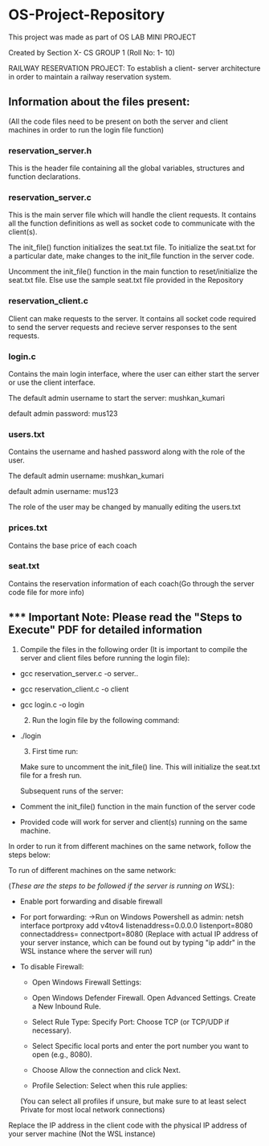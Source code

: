 # OS-Project-Repository
This project was made as part of OS LAB MINI PROJECT 

Created by Section X- CS GROUP 1 (Roll No: 1- 10)

RAILWAY RESERVATION PROJECT: To establish a client- server architecture in order to maintain a railway reservation system.

## Information about the files present: ##
(All the code files need to be present on both the server and client machines in order to run the login file function)

### reservation_server.h 
This is the header file containing all the global variables, structures and function declarations.

### reservation_server.c 
This is the main server file which will handle the client requests. It contains all the function definitions as well as socket code to communicate with the client(s). 

The init_file() function initializes the seat.txt file. To initialize the seat.txt for a particular date, make changes to the init_file function in the server code.
                       
Uncomment the init_file() function in the main function to reset/initialize the seat.txt file. Else use the sample seat.txt file provided in the Repository

### reservation_client.c 
Client can make requests to the server. It contains all socket code required to send the server requests and recieve server responses to the sent requests.

### login.c 
Contains the main login interface, where the user can either start the server or use the client interface.

The default admin username to start the server: mushkan_kumari

default admin password: mus123

### users.txt 
Contains the username and hashed password along with the role of the user.

The default admin username: mushkan_kumari 
                 
default admin username: mus123
 
The role of the user may be changed by manually editing the users.txt

### prices.txt 
Contains the base price of each coach

### seat.txt 
Contains the reservation information of each coach(Go through the server code file for more info)


## *** Important Note: Please read the "Steps to Execute" PDF for detailed information ##

  1. Compile the files in the following order (It is important to compile the server and client files before running the login file):  

* gcc reservation_server.c -o server..

* gcc reservation_client.c -o client

* gcc login.c -o login

  2. Run the login file by the following command:  
* ./login

  3. First time run:
  
    Make sure to uncomment the init_file() line. This will initialize the seat.txt file for a fresh run.
 
  Subsequent runs of the server:
  
 * Comment the init_file() function in the main function of the server code
 * Provided code will work for server and client(s) running on the same machine. 

In order to run it from different machines on the same network, follow the steps below:

To run of different machines on the same network:

(*These are the steps to be followed if the server is running on WSL*):

 * Enable port forwarding and disable firewall

* For port forwarding: 
    ->Run on Windows Powershell as admin: netsh interface portproxy add v4tov4 listenaddress=0.0.0.0 listenport=8080 connectaddress=<server ip> connectport=8080
             (Replace with actual IP address of your server instance, which can be found out by typing "ip addr" in the WSL instance where the server will run)
      
* To disable Firewall:
    * Open Windows Firewall Settings:
  
    * Open Windows Defender Firewall. Open Advanced Settings. Create a New Inbound Rule.
  
    * Select Rule Type: Specify Port: Choose TCP (or TCP/UDP if necessary).
  
    * Select Specific local ports and enter the port number you want to open (e.g., 8080).
  
    * Choose Allow the connection and click Next.
  
    * Profile Selection: Select when this rule applies:
  
  (You can select all profiles if unsure, but make sure to at least select Private for most local network connections)
  
Replace the IP address in the client code with the physical IP address of your server machine (Not the WSL instance)









